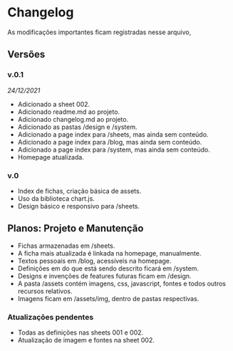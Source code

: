 # Changelog
As modificações importantes ficam registradas nesse arquivo,

## Versões

### v.0.1
_24/12/2021_  
* Adicionado a sheet 002.
* Adicionado readme.md ao projeto.
* Adicionado changelog.md ao projeto.
* Adicionado as pastas /design e /system.
* Adicionado a page index para /sheets, mas ainda sem conteúdo.
* Adicionado a page index para /blog, mas ainda sem conteúdo.
* Adicionado a page index para /system, mas ainda sem conteúdo.
* Homepage atualizada.

### v.0
* Index de fichas, criação básica de assets.
* Uso da biblioteca chart.js.
* Design básico e responsivo para /sheets.

## Planos: Projeto e Manutenção
* Fichas armazenadas em /sheets.
* A ficha mais atualizada é linkada na homepage, manualmente.
* Textos pessoais em /blog, acessíveis na homepage.
* Definições em do que está sendo descrito ficará em /system.
* Designs e invenções de features futuras ficam em /design.
* A pasta /assets contém imagens, css, javascript, fontes e todos outros recursos relativos.
* Imagens ficam em /assets/img, dentro de pastas respectivas.

### Atualizações pendentes
* Todas as definições nas sheets 001 e 002.
* Atualização de imagem e fontes na sheet 002.


